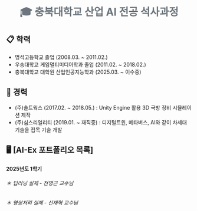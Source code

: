 <h1 align="center" style="color:#6c757d">🎓 충북대학교 산업 AI 전공 석사과정</h1>

## :clipboard: 학력
- 명석고등학교 졸업 (2008.03. ~ 2011.02.)
- 우송대학교 게임멀티미디어학과 졸업 (2011.02. ~ 2018.02.)
- 충북대학교 대학원 산업인공지능학과 (2025.03. ~ 이수중)

## :pushpin: 경력
- (주)솔트웍스 (2017.02. ~ 2018.05.) : Unity Engine 활용 3D 국방 정비 시뮬레이션 제작
- (주)심스리얼리티 (2019.01. ~ 재직중) : 디지털트윈, 메타버스, AI와 같이 차세대 기술을 접목 기술 개발


## :desktop_computer: [AI-Ex 포트폴리오 목록]
#### 2025년도 1학기
###### ＊ 딥러닝 실제 - 전명근 교수님
###### ＊ 영상처리 실제 - 신재혁 교수님
